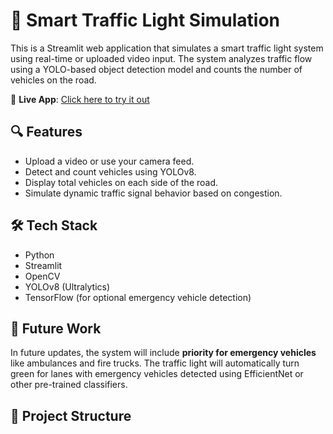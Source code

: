 # 🚦 Smart Traffic Light Simulation

This is a Streamlit web application that simulates a smart traffic light system using real-time or uploaded video input. The system analyzes traffic flow using a YOLO-based object detection model and counts the number of vehicles on the road.

🔗 **Live App**: [Click here to try it out](https://aitrafficlightsimulation.streamlit.app/)

## 🔍 Features

- Upload a video or use your camera feed.
- Detect and count vehicles using YOLOv8.
- Display total vehicles on each side of the road.
- Simulate dynamic traffic signal behavior based on congestion.

## 🛠️ Tech Stack

- Python
- Streamlit
- OpenCV
- YOLOv8 (Ultralytics)
- TensorFlow (for optional emergency vehicle detection)

## 🚧 Future Work

In future updates, the system will include **priority for emergency vehicles** like ambulances and fire trucks. The traffic light will automatically turn green for lanes with emergency vehicles detected using EfficientNet or other pre-trained classifiers.

## 📁 Project Structure

